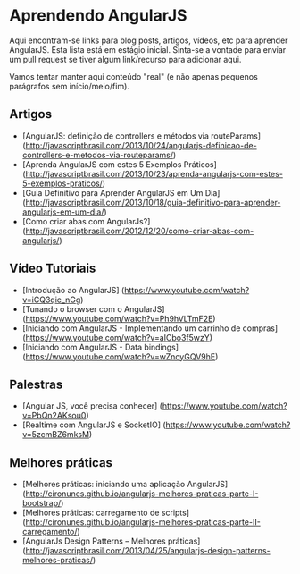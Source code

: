 Aprendendo AngularJS
==================

Aqui encontram-se links para blog posts, artigos, vídeos, etc para aprender AngularJS. Esta lista está em estágio inicial. Sinta-se a vontade para enviar um pull request se tiver algum link/recurso para adicionar aqui. 

Vamos tentar manter aqui conteúdo "real" (e não apenas pequenos parágrafos sem início/meio/fim).

## Artigos
* [AngularJS: definição de controllers e métodos via routeParams] (http://javascriptbrasil.com/2013/10/24/angularjs-definicao-de-controllers-e-metodos-via-routeparams/)
* [Aprenda AngularJS com estes 5 Exemplos Práticos] (http://javascriptbrasil.com/2013/10/23/aprenda-angularjs-com-estes-5-exemplos-praticos/)
* [Guia Definitivo para Aprender AngularJS em Um Dia] (http://javascriptbrasil.com/2013/10/18/guia-definitivo-para-aprender-angularjs-em-um-dia/)
* [Como criar abas com AngularJs?] (http://javascriptbrasil.com/2012/12/20/como-criar-abas-com-angularjs/)

## Vídeo Tutoriais
* [Introdução ao AngularJS] (https://www.youtube.com/watch?v=iCQ3qic_nGg)
* [Tunando o browser com o AngularJS] (https://www.youtube.com/watch?v=Ph9hVLTmF2E)
* [Iniciando com AngularJS - Implementando um carrinho de compras] (https://www.youtube.com/watch?v=aICbo3f5wzY)
* [Iniciando com AngularJS - Data bindings] (https://www.youtube.com/watch?v=wZnoyGQV9hE)

## Palestras
* [Angular JS, você precisa conhecer] (https://www.youtube.com/watch?v=PbQn2AKsou0)
* [Realtime com AngularJS e SocketIO] (https://www.youtube.com/watch?v=5zcmBZ6mksM)

## Melhores práticas
* [Melhores práticas: iniciando uma aplicação AngularJS] (http://cironunes.github.io/angularjs-melhores-praticas-parte-I-bootstrap/)
* [Melhores práticas: carregamento de scripts] (http://cironunes.github.io/angularjs-melhores-praticas-parte-II-carregamento/)
* [AngularJs Design Patterns – Melhores práticas] (http://javascriptbrasil.com/2013/04/25/angularjs-design-patterns-melhores-praticas/)

